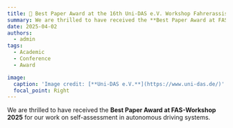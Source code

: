 ```yaml
---
title: 🎉 Best Paper Award at the 16th Uni-DAS e.V. Workshop Fahrerassistenz und Automatisiertes Fahren (FAS-Workshop 2025)
summary: We are thrilled to have received the **Best Paper Award at FAS-Workshop 2025** for our work on self-assessment in autonomous driving systems.
date: 2025-04-02
authors:
  - admin
tags:
  - Academic
  - Conference
  - Award

image:
  caption: 'Image credit: [**Uni-DAS e.V.**](https://www.uni-das.de/)'
  focal_point: Right
---
```


We are thrilled to have received the **Best Paper Award at FAS-Workshop 2025** for our work on self-assessment in autonomous driving systems.
